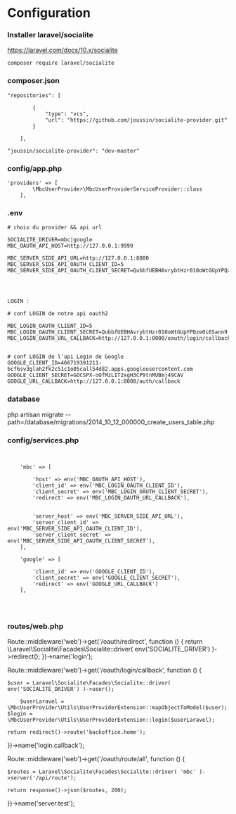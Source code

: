 
# Configuration


### Installer laravel/socialite

https://laravel.com/docs/10.x/socialite

```
composer require laravel/socialite
```


### composer.json

```
"repositories": [

        {
            "type": "vcs",
            "url": "https://github.com/joussin/socialite-provider.git"
        }

    ],
```


```
"joussin/socialite-provider": "dev-master"
```

### config/app.php

```
'providers' => [
        \MbcUserProvider\MbcUserProviderServiceProvider::class
    ],
```

### .env

```
# choix du provider && api url

SOCIALITE_DRIVER=mbc|google
MBC_OAUTH_API_HOST=http://127.0.0.1:9999

MBC_SERVER_SIDE_API_URL=http://127.0.0.1:8000
MBC_SERVER_SIDE_API_OAUTH_CLIENT_ID=5
MBC_SERVER_SIDE_API_OAUTH_CLIENT_SECRET=QubbfUEBHAvrybtHzr010oWtGUpYPQze0i6Sann9




LOGIN : 

# conf LOGIN de notre api oauth2

MBC_LOGIN_OAUTH_CLIENT_ID=5
MBC_LOGIN_OAUTH_CLIENT_SECRET=QubbfUEBHAvrybtHzr010oWtGUpYPQze0i6Sann9
MBC_LOGIN_OAUTH_URL_CALLBACK=http://127.0.0.1:8000/oauth/login/callback


# conf LOGIN de l'api Login de Google
GOOGLE_CLIENT_ID=466719391211-bcf6sv3glah2fk2c51c1o05call54d82.apps.googleusercontent.com
GOOGLE_CLIENT_SECRET=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
GOOGLE_URL_CALLBACK=http://127.0.0.1:8000/auth/callback
```


### database


php artisan migrate --path=/database/migrations/2014_10_12_000000_create_users_table.php


### config/services.php

```


    'mbc' => [
    
        'host' => env('MBC_OAUTH_API_HOST'),
        'client_id' => env('MBC_LOGIN_OAUTH_CLIENT_ID'),
        'client_secret' => env('MBC_LOGIN_OAUTH_CLIENT_SECRET'),
        'redirect' => env('MBC_LOGIN_OAUTH_URL_CALLBACK'),
        
        
        'server_host' => env('MBC_SERVER_SIDE_API_URL'),
        'server_client_id' => env('MBC_SERVER_SIDE_API_OAUTH_CLIENT_ID'),
        'server_client_secret' => env('MBC_SERVER_SIDE_API_OAUTH_CLIENT_SECRET'),
    ],

    'google' => [
    
        'client_id' => env('GOOGLE_CLIENT_ID'),
        'client_secret' => env('GOOGLE_CLIENT_SECRET'),
        'redirect' => env('GOOGLE_URL_CALLBACK')
    ],


 
```

###   routes/web.php



Route::middleware('web')->get('/oauth/redirect', function () {
    return \Laravel\Socialite\Facades\Socialite::driver( env('SOCIALITE_DRIVER') )->redirect();
})->name('login');

Route::middleware('web')->get('/oauth/login/callback', function () {

    $user = Laravel\Socialite\Facades\Socialite::driver( env('SOCIALITE_DRIVER') )->user();

        $userLaravel = \MbcUserProvider\Utils\UserProviderExtension::mapObjectToModel($user);
    $login = \MbcUserProvider\Utils\UserProviderExtension::login($userLaravel);

    return redirect()->route('backoffice.home');

})->name('login.callback');


Route::middleware('web')->get('/oauth/route/all', function () {

    $routes = Laravel\Socialite\Facades\Socialite::driver( 'mbc' )->server('/api/route');

    return response()->json($routes, 200);

})->name('server.test');

